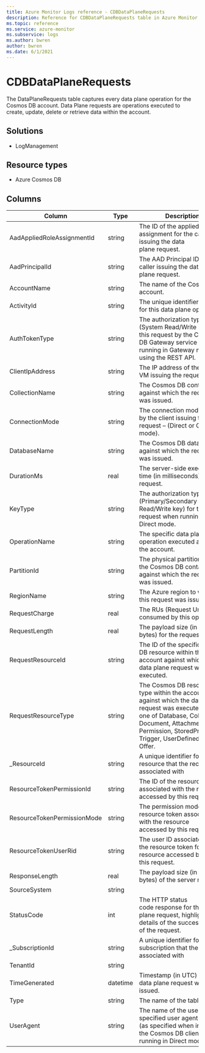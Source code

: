 ```yaml
---
title: Azure Monitor Logs reference - CDBDataPlaneRequests
description: Reference for CDBDataPlaneRequests table in Azure Monitor Logs.
ms.topic: reference
ms.service: azure-monitor
ms.subservice: logs
ms.author: bwren
author: bwren
ms.date: 6/1/2021
---
```


# CDBDataPlaneRequests

 The DataPlaneRequests table captures every data plane operation for the Cosmos DB account. Data Plane requests are operations executed to create, update, delete or retrieve data within the account.

## Solutions

- LogManagement
## Resource types

- Azure Cosmos DB




## Columns

|Column|Type|Description|
|---|---|---|
|AadAppliedRoleAssignmentId|string|The ID of the applied role assignment for the caller issuing the data plane request.|
|AadPrincipalId|string|The AAD Principal ID of the caller issuing the data plane request.|
|AccountName|string|The name of the Cosmos DB account.|
|ActivityId|string|The unique identifier (GUID) for this data plane operation|
|AuthTokenType|string|The authorization type (System Read/Write key) for this request by the Cosmos DB Gateway service when running in Gateway mode or using the REST API.|
|ClientIpAddress|string|The IP address of the client VM issuing the request.|
|CollectionName|string|The Cosmos DB container against which the request was issued.|
|ConnectionMode|string|The connection mode used by the client issuing the request – (Direct or Gateway mode).|
|DatabaseName|string|The Cosmos DB database against which the request was issued.|
|DurationMs|real|The server-side execution time (in milliseconds) for this request.|
|KeyType|string|The authorization type (Primary/Secondary Read/Write key) for this request when running in Direct mode.|
|OperationName|string|The specific data plane operation executed against the account.|
|PartitionId|string|The physical partition ID for the Cosmos DB container against which the request was issued.|
|RegionName|string|The Azure region to which this request was issued.|
|RequestCharge|real|The RUs (Request Units) consumed by this operation.|
|RequestLength|real|The payload size (in bytes) for the request.|
|RequestResourceId|string|The ID of the specific Cosmos DB resource within the account against which the data plane request was executed.|
|RequestResourceType|string|The Cosmos DB resource type within the account against which the data plane request was executed, can be one of Database, Collection, Document, Attachment, User, Permission, StoredProcedure, Trigger, UserDefinedFunction, Offer.|
|_ResourceId|string|A unique identifier for the resource that the record is associated with|
|ResourceTokenPermissionId|string|The ID of the resource token associated with the resource accessed by this request.|
|ResourceTokenPermissionMode|string|The permission mode of the resource token associated with the resource accessed by this request.|
|ResourceTokenUserRid|string|The user ID associated with the resource token for the resource accessed by this request.|
|ResponseLength|real|The payload size (in bytes) of the server response.|
|SourceSystem|string||
|StatusCode|int|The HTTP status code response for the data plane request, highlighting details of the success/failure of the request.|
|_SubscriptionId|string|A unique identifier for the subscription that the record is associated with|
|TenantId|string||
|TimeGenerated|datetime|Timestamp (in UTC) when the data plane request was issued.|
|Type|string|The name of the table|
|UserAgent|string|The name of the user specified user agent suffix (as specified when initializing the Cosmos DB client) when running in Direct mode.|
